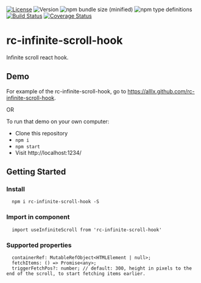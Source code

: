 [![License](https://img.shields.io/npm/l/rc-infinite-scroll-hook.svg?style=flat-square)](http://opensource.org/licenses/MIT)
![Version](https://img.shields.io/npm/v/rc-infinite-scroll-hook.svg?style=flat-square)
![npm bundle size (minified)](https://img.shields.io/bundlephobia/min/rc-infinite-scroll-hook.svg?style=flat-square)
![npm type definitions](https://img.shields.io/npm/types/rc-infinite-scroll-hook.svg?style=flat-square)
[![Build Status](http://img.shields.io/travis/alllx/rc-infinite-scroll-hook.svg?style=flat-square)](https://travis-ci.com/alllx/rc-infinite-scroll-hook)
[![Coverage Status](https://img.shields.io/coveralls/alllx/rc-infinite-scroll-hook.svg?style=flat-square)](https://coveralls.io/github/alllx/rc-infinite-scroll-hook?branch=master)

<!-- ![Version](https://img.shields.io/npm/dt/react-flexible-progressbar.svg?style=flat-square) -->

# rc-infinite-scroll-hook

Infinite scroll react hook.

## Demo

For example of the rc-infinite-scroll-hook, go to https://alllx.github.com/rc-infinite-scroll-hook.

OR

To run that demo on your own computer:

- Clone this repository
- `npm i`
- `npm start`
- Visit http://localhost:1234/

## Getting Started

### Install

```
  npm i rc-infinite-scroll-hook -S
```

### Import in component

```
  import useInfiniteScroll from 'rc-infinite-scroll-hook'
```

### Supported properties

```
  containerRef: MutableRefObject<HTMLElement | null>;
  fetchItems: () => Promise<any>;
  triggerFetchPos?: number; // default: 300, height in pixels to the end of the scroll, to start fetching items earlier.
```
